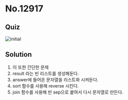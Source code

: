 # No.12917

## Quiz

![initial](https://user-images.githubusercontent.com/70942197/116226902-809e8880-a78e-11eb-8091-90ad1c9acd48.png)

## Solution

1. 이 또한 간단한 문제
2. result 라는 빈 리스트를 생성해둔다.
3. answer에 들어온 문자열을 리스트화 시켜둔다.
4. sort 함수를 사용해 reverse 시킨다.
5. join 함수를 사용해 빈 sep으로 붙여서 다시 문자열로 만든다.
